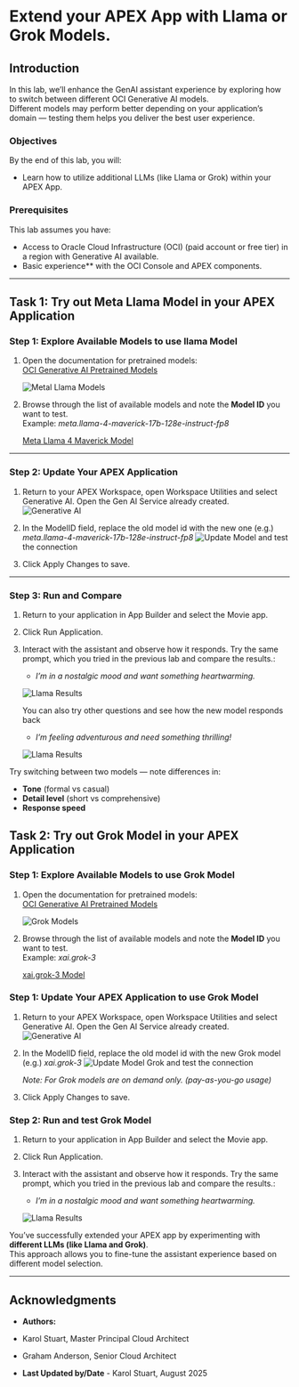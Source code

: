 # Extend your APEX App with Llama or Grok Models.

##  Introduction
In this lab, we’ll enhance the GenAI assistant experience by exploring how to switch between different OCI Generative AI models.  
Different models may perform better depending on your application’s domain — testing them helps you deliver the best user experience.

###  Objectives
By the end of this lab, you will:
- Learn how to utilize additional LLMs (like Llama or Grok) within your APEX App.

###  Prerequisites
This lab assumes you have:
- Access to Oracle Cloud Infrastructure (OCI) (paid account or free tier) in a region with Generative AI available.  
- Basic experience** with the OCI Console and APEX components.  

---

## Task 1: Try out Meta Llama Model in your APEX Application 

### Step 1: Explore Available Models to use llama Model
1. Open the documentation for pretrained models:  
   [OCI Generative AI Pretrained Models](https://docs.oracle.com/en-us/iaas/Content/generative-ai/pretrained-models.htm)  

   ![Metal Llama Models](./images/MetaLlama4.png)

2. Browse through the list of available models and note the **Model ID** you want to test.  
   Example:  *meta.llama-4-maverick-17b-128e-instruct-fp8*

   [Meta Llama 4 Maverick Model](https://docs.oracle.com/en-us/iaas/Content/generative-ai/meta-llama-4-maverick.htm#meta.llama-4-maverick:~:text=Model%20Name-,OCI%20Model%20Name,-Pricing%20Page%20Product)

---

### Step 2: Update Your APEX Application
1. Return to your APEX Workspace, open Workspace Utilities and select Generative AI. Open the Gen AI Service already created.
   ![Generative AI](./images/workspaceGenAI.png  "") 

2. In the ModelID field, replace the old model id with the new one (e.g.)  *meta.llama-4-maverick-17b-128e-instruct-fp8*
   ![Update Model](./images/updateModel.png  "") and test the connection

3. Click Apply Changes to save.  

---

### Step 3: Run and Compare
1. Return to your application in App Builder and select the Movie app.

2. Click Run Application.  

3. Interact with the assistant and observe how it responds. Try the same prompt, which you tried in the previous lab and compare the results.:
   - *I’m in a nostalgic mood and want something heartwarming.*  

   ![Llama Results](./images/cohereVsLlama.png  "") 

   You can also try other questions and see how the new model responds back 

   - *I’m feeling adventurous and need something thrilling!*  

    ![Llama Results](./images/llamaResults2.png  "")           


Try switching between two models — note differences in:
- **Tone** (formal vs casual)  
- **Detail level** (short vs comprehensive)  
- **Response speed**  


## Task 2: Try out Grok Model in your APEX Application 

### Step 1: Explore Available Models to use Grok Model
1. Open the documentation for pretrained models:  
   [OCI Generative AI Pretrained Models](https://docs.oracle.com/en-us/iaas/Content/generative-ai/pretrained-models.htm)  

   ![Grok Models](./images/grok3.png)   

2. Browse through the list of available models and note the **Model ID** you want to test.  
   Example:  *xai.grok-3*

   [xai.grok-3 Model](https://docs.oracle.com/en-us/iaas/Content/generative-ai/xai-grok-3.htm#:~:text=Model%20Name-,OCI%20Model%20Name,-Pricing%20Page%20Product)

### Step 1: Update Your APEX Application to use Grok Model
1. Return to your APEX Workspace, open Workspace Utilities and select Generative AI. Open the Gen AI Service already created.
   ![Generative AI](./images/workspaceGenAI.png  "") 

2. In the ModelID field, replace the old model id with the new Grok model (e.g.)  *xai.grok-3*
   ![Update Model Grok](./images/updateModelGrok.png  "") and test the connection

   *Note: For Grok models are on demand only. (pay-as-you-go usage)*

3. Click Apply Changes to save.  


### Step 2: Run and test Grok Model
1. Return to your application in App Builder and select the Movie app.

2. Click Run Application.  

3. Interact with the assistant and observe how it responds. Try the same prompt, which you tried in the previous lab and compare the results.:
   - *I’m in a nostalgic mood and want something heartwarming.*  

   ![Llama Results](./images/grokResults.png  "") 

You’ve successfully extended your APEX app by experimenting with **different LLMs (like Llama and Grok)**.  
This approach allows you to fine-tune the assistant experience based on different model selection.

---


## Acknowledgments

* **Authors:**

* Karol Stuart, Master Principal Cloud Architect 
* Graham Anderson, Senior Cloud Architect 

* **Last Updated by/Date** - Karol Stuart, August 2025
